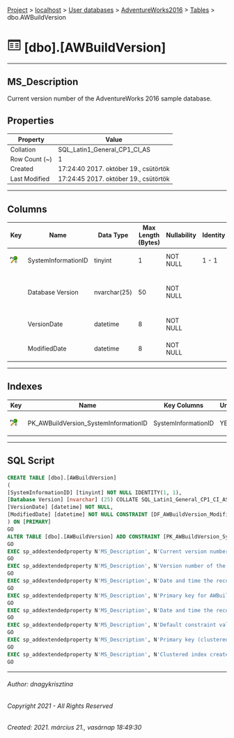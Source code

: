 #### 

[Project](../../../../index.md) > [localhost](../../../index.md) > [User databases](../../index.md) > [AdventureWorks2016](../index.md) > [Tables](Tables.md) > dbo.AWBuildVersion

# ![Tables](../../../../Images/Table32.png) [dbo].[AWBuildVersion]

---

## <a name="#description"></a>MS_Description

Current version number of the AdventureWorks 2016 sample database. 

## <a name="#properties"></a>Properties

| Property | Value |
|---|---|
| Collation | SQL_Latin1_General_CP1_CI_AS |
| Row Count (~) | 1 |
| Created | 17:24:40 2017. október 19., csütörtök |
| Last Modified | 17:24:45 2017. október 19., csütörtök |


---

## <a name="#columns"></a>Columns

| Key | Name | Data Type | Max Length (Bytes) | Nullability | Identity | Default | Description |
|---|---|---|---|---|---|---|---|
| [![Cluster Primary Key PK_AWBuildVersion_SystemInformationID: SystemInformationID](../../../../Images/pkcluster.png)](#indexes) | SystemInformationID | tinyint | 1 | NOT NULL | 1 - 1 |  | _Primary key for AWBuildVersion records._ |
|  | Database Version | nvarchar(25) | 50 | NOT NULL |  |  | _Version number of the database in 9.yy.mm.dd.00 format._ |
|  | VersionDate | datetime | 8 | NOT NULL |  |  | _Date and time the record was last updated._ |
|  | ModifiedDate | datetime | 8 | NOT NULL |  | (getdate()) | _Date and time the record was last updated._ |


---

## <a name="#indexes"></a>Indexes

| Key | Name | Key Columns | Unique | Description |
|---|---|---|---|---|
| [![Cluster Primary Key PK_AWBuildVersion_SystemInformationID: SystemInformationID](../../../../Images/pkcluster.png)](#indexes) | PK_AWBuildVersion_SystemInformationID | SystemInformationID | YES | _Primary key (clustered) constraint_ |


---

## <a name="#sqlscript"></a>SQL Script

```sql
CREATE TABLE [dbo].[AWBuildVersion]
(
[SystemInformationID] [tinyint] NOT NULL IDENTITY(1, 1),
[Database Version] [nvarchar] (25) COLLATE SQL_Latin1_General_CP1_CI_AS NOT NULL,
[VersionDate] [datetime] NOT NULL,
[ModifiedDate] [datetime] NOT NULL CONSTRAINT [DF_AWBuildVersion_ModifiedDate] DEFAULT (getdate())
) ON [PRIMARY]
GO
ALTER TABLE [dbo].[AWBuildVersion] ADD CONSTRAINT [PK_AWBuildVersion_SystemInformationID] PRIMARY KEY CLUSTERED  ([SystemInformationID]) ON [PRIMARY]
GO
EXEC sp_addextendedproperty N'MS_Description', N'Current version number of the AdventureWorks 2016 sample database. ', 'SCHEMA', N'dbo', 'TABLE', N'AWBuildVersion', NULL, NULL
GO
EXEC sp_addextendedproperty N'MS_Description', N'Version number of the database in 9.yy.mm.dd.00 format.', 'SCHEMA', N'dbo', 'TABLE', N'AWBuildVersion', 'COLUMN', N'Database Version'
GO
EXEC sp_addextendedproperty N'MS_Description', N'Date and time the record was last updated.', 'SCHEMA', N'dbo', 'TABLE', N'AWBuildVersion', 'COLUMN', N'ModifiedDate'
GO
EXEC sp_addextendedproperty N'MS_Description', N'Primary key for AWBuildVersion records.', 'SCHEMA', N'dbo', 'TABLE', N'AWBuildVersion', 'COLUMN', N'SystemInformationID'
GO
EXEC sp_addextendedproperty N'MS_Description', N'Date and time the record was last updated.', 'SCHEMA', N'dbo', 'TABLE', N'AWBuildVersion', 'COLUMN', N'VersionDate'
GO
EXEC sp_addextendedproperty N'MS_Description', N'Default constraint value of GETDATE()', 'SCHEMA', N'dbo', 'TABLE', N'AWBuildVersion', 'CONSTRAINT', N'DF_AWBuildVersion_ModifiedDate'
GO
EXEC sp_addextendedproperty N'MS_Description', N'Primary key (clustered) constraint', 'SCHEMA', N'dbo', 'TABLE', N'AWBuildVersion', 'CONSTRAINT', N'PK_AWBuildVersion_SystemInformationID'
GO
EXEC sp_addextendedproperty N'MS_Description', N'Clustered index created by a primary key constraint.', 'SCHEMA', N'dbo', 'TABLE', N'AWBuildVersion', 'INDEX', N'PK_AWBuildVersion_SystemInformationID'
GO

```


---

###### Author:  dnagykrisztina

###### Copyright 2021 - All Rights Reserved

###### Created: 2021. március 21., vasárnap 18:49:30

